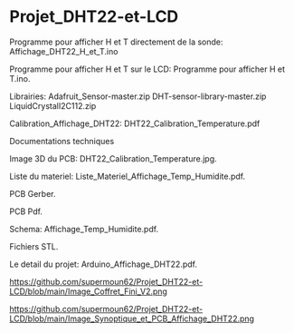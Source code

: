 # Projet_DHT22-et-LCD
Programme pour afficher H et T directement de la sonde: Affichage_DHT22_H_et_T.ino

Programme pour afficher H et T sur le LCD: Programme pour afficher H et T.ino.

Librairies: Adafruit_Sensor-master.zip  DHT-sensor-library-master.zip  LiquidCrystalI2C112.zip

Calibration_Affichage_DHT22: DHT22_Calibration_Temperature.pdf

Documentations techniques

Image 3D du PCB: DHT22_Calibration_Temperature.jpg.

Liste du materiel:  Liste_Materiel_Affichage_Temp_Humidite.pdf.

PCB Gerber.

PCB Pdf.

Schema: Affichage_Temp_Humidite.pdf.

Fichiers STL.

Le detail du projet:  Arduino_Affichage_DHT22.pdf.

https://github.com/supermoun62/Projet_DHT22-et-LCD/blob/main/Image_Coffret_Fini_V2.png

https://github.com/supermoun62/Projet_DHT22-et-LCD/blob/main/Image_Synoptique_et_PCB_Affichage_DHT22.png

